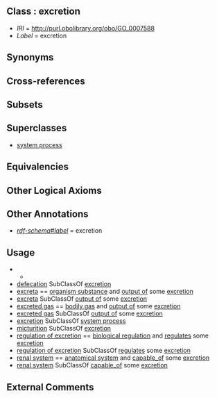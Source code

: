 
## Class : excretion

 * *IRI* = http://purl.obolibrary.org/obo/GO_0007588
 * *Label* = excretion

## Synonyms


## Cross-references


## Subsets


## Superclasses

 * [system process](../../GO/08/GO_0003008.md)

## Equivalencies


## Other Logical Axioms


## Other Annotations

 * *[rdf-schema#label](../../el/rdf-schema#label.md)* = excretion

## Usage

 * -
 * [defecation](../../GO/21/GO_0030421.md) SubClassOf [excretion](../../GO/88/GO_0007588.md)
 * [excreta](../../UBERON/74/UBERON_0000174.md) == [organism substance](../../UBERON/63/UBERON_0000463.md) and [output of](../../RO/53/RO_0002353.md) some [excretion](../../GO/88/GO_0007588.md)
 * [excreta](../../UBERON/74/UBERON_0000174.md) SubClassOf [output of](../../RO/53/RO_0002353.md) some [excretion](../../GO/88/GO_0007588.md)
 * [excreted gas](../../UBERON/45/UBERON_0034945.md) == [bodily gas](../../UBERON/73/UBERON_0034873.md) and [output of](../../RO/53/RO_0002353.md) some [excretion](../../GO/88/GO_0007588.md)
 * [excreted gas](../../UBERON/45/UBERON_0034945.md) SubClassOf [output of](../../RO/53/RO_0002353.md) some [excretion](../../GO/88/GO_0007588.md)
 * [excretion](../../GO/88/GO_0007588.md) SubClassOf [system process](../../GO/08/GO_0003008.md)
 * [micturition](../../GO/73/GO_0060073.md) SubClassOf [excretion](../../GO/88/GO_0007588.md)
 * [regulation of excretion](../../GO/62/GO_0044062.md) == [biological regulation](../../GO/07/GO_0065007.md) and [regulates](../../RO/11/RO_0002211.md) some [excretion](../../GO/88/GO_0007588.md)
 * [regulation of excretion](../../GO/62/GO_0044062.md) SubClassOf [regulates](../../RO/11/RO_0002211.md) some [excretion](../../GO/88/GO_0007588.md)
 * [renal system](../../UBERON/08/UBERON_0001008.md) == [anatomical system](../../UBERON/67/UBERON_0000467.md) and [capable_of](../../RO/15/RO_0002215.md) some [excretion](../../GO/88/GO_0007588.md)
 * [renal system](../../UBERON/08/UBERON_0001008.md) SubClassOf [capable_of](../../RO/15/RO_0002215.md) some [excretion](../../GO/88/GO_0007588.md)

## External Comments

